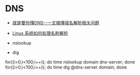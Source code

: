 # DNS

* [就是要你懂DNS--一文搞懂域名解析相关问题](https://plantegg.github.io/2019/06/09/一文搞懂域名解析相关问题/)
* [Linux 系统如何处理名称解析](https://blog.arstercz.com/linux-系统如何处理名称解析/)

* nslookup
* dig

for((i=0;i<100;i++)); do time nslookup domain dns-server; done
for((i=0;i<100;i++)); do time dig @dns-server domain; done
